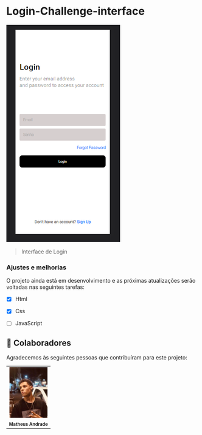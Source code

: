 # Login-Challenge-interface






<img src="./login challenge.png" alt="exemplo imagem">

> Interface de Login

### Ajustes e melhorias

O projeto ainda está em desenvolvimento e as próximas atualizações serão voltadas nas seguintes tarefas:

- [x] Html 
- [x] Css 
- [ ] JavaScript
 








## 🤝 Colaboradores

Agradecemos às seguintes pessoas que contribuíram para este projeto:

<table>
  <tr>
    <td align="center">
      <a href="#">
        <img src="./img.jpg" width="100px;" alt="Matheus Andrade no GitHub"/><br>
        <sub>
          <b>Matheus Andrade</b>
        </sub>
      </a>
  </tr>
</table>




 
